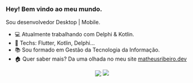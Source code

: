 ### Hey! Bem vindo ao meu mundo.

Sou desenvolvedor Desktop | Mobile.

- :computer: Atualmente trabalhando com Delphi & Kotlin.
- :blue_heart: Techs: Flutter, Kotlin, Delphi...
- :books: Sou formado em Gestão da Tecnologia da Informação.
-  :house: Quer saber mais? Da uma olhada no meu site [matheusribeiro.dev](https://matheusribeiro.dev)

<p align="center"> 
  <img align="center" src="https://github-readme-stats.vercel.app/api?username=matheusrmribeiro&show_icons=true&layout=compact" />
  <img align="top" src="https://github-readme-stats.vercel.app/api/top-langs/?username=matheusrmribeiro&show_icons=true&layout=compact&hide=cmake" />
</p>
